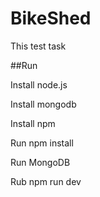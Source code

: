 # BikeShed

This test task 

##Run

Install node.js

Install mongodb

Install npm 

Run npm install

Run MongoDB

Rub npm run dev


